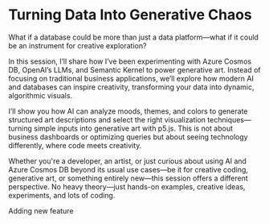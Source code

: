 # Turning Data Into Generative Chaos

What if a database could be more than just a data platform—what if it could be an instrument for creative exploration?

In this session, I’ll share how I’ve been experimenting with Azure Cosmos DB, OpenAI’s LLMs, and Semantic Kernel to power generative art. Instead of focusing on traditional business applications, we’ll explore how modern AI and databases can inspire creativity, transforming your data into dynamic, algorithmic visuals.

I’ll show you how AI can analyze moods, themes, and colors to generate structured art descriptions and select the right visualization techniques—turning simple inputs into generative art with p5.js. This is not about business dashboards or optimizing queries but about seeing technology differently, where code meets creativity.

Whether you're a developer, an artist, or just curious about using AI and Azure Cosmos DB beyond its usual use cases—be it for creative coding, generative art, or something entirely new—this session offers a different perspective. No heavy theory—just hands-on examples, creative ideas, experiments, and lots of coding.

Adding new feature
